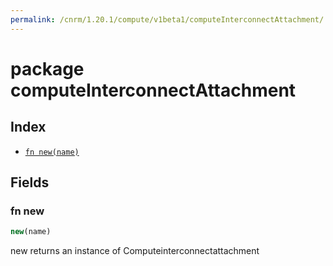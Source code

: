 ```yaml
---
permalink: /cnrm/1.20.1/compute/v1beta1/computeInterconnectAttachment/
---
```


# package computeInterconnectAttachment



## Index

* [`fn new(name)`](#fn-new)

## Fields

### fn new

```ts
new(name)
```

new returns an instance of Computeinterconnectattachment
